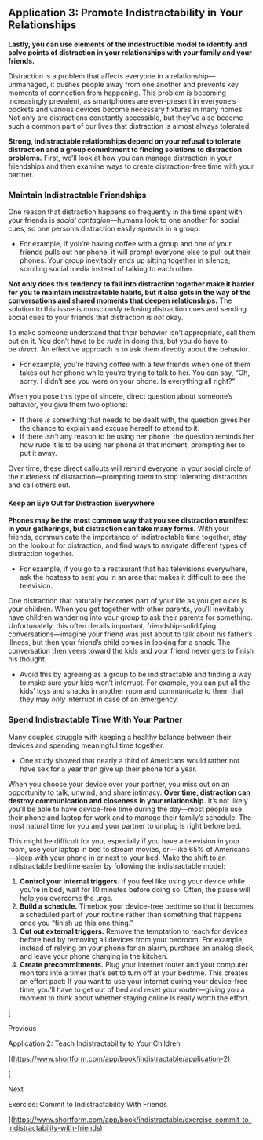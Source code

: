 ## Application 3: Promote Indistractability in Your Relationships

**Lastly, you can use elements of the indestructible model to identify and solve points of distraction in your relationships with your family and your friends.**

Distraction is a problem that affects everyone in a relationship—unmanaged, it pushes people away from one another and prevents key moments of connection from happening. This problem is becoming increasingly prevalent, as smartphones are ever-present in everyone’s pockets and various devices become necessary fixtures in many homes. Not only are distractions constantly accessible, but they’ve also become such a common part of our lives that distraction is almost always tolerated.

**Strong, indistractable relationships depend on your refusal to tolerate distraction and a group commitment to finding solutions to distraction problems.** First, we’ll look at how you can manage distraction in your friendships and then examine ways to create distraction-free time with your partner.

### Maintain Indistractable Friendships

One reason that distraction happens so frequently in the time spent with your friends is _social contagion_—humans look to one another for social cues, so one person’s distraction easily spreads in a group.

- For example, if you’re having coffee with a group and one of your friends pulls out her phone, it will prompt everyone else to pull out their phones. Your group inevitably ends up sitting together in silence, scrolling social media instead of talking to each other.

**Not only does this tendency to fall into distraction together make it harder for you to maintain indistractable habits, but it also gets in the way of the conversations and shared moments that deepen relationships.** The solution to this issue is consciously refusing distraction cues and sending social cues to your friends that distraction is _not_ okay.

To make someone understand that their behavior isn’t appropriate, call them out on it. You don’t have to be _rude_ in doing this, but you do have to be _direct._ An effective approach is to ask them directly about the behavior.

- For example, you’re having coffee with a few friends when one of them takes out her phone while you’re trying to talk to her. You can say, “Oh, sorry. I didn’t see you were on your phone. Is everything all right?”

When you pose this type of sincere, direct question about someone’s behavior, you give them two options:

- If there _is_ something that needs to be dealt with, the question gives her the chance to explain and excuse herself to attend to it.
- If there _isn’t_ any reason to be using her phone, the question reminds her how rude it is to be using her phone at that moment, prompting her to put it away.

Over time, these direct callouts will remind everyone in your social circle of the rudeness of distraction—prompting _them_ to stop tolerating distraction and call others out.

#### Keep an Eye Out for Distraction Everywhere

**Phones may be the most common way that you see distraction manifest in your gatherings, but distraction can take many forms.** With your friends, communicate the importance of indistractable time together, stay on the lookout for distraction, and find ways to navigate different types of distraction together.

- For example, if you go to a restaurant that has televisions everywhere, ask the hostess to seat you in an area that makes it difficult to see the television.

One distraction that naturally becomes part of your life as you get older is your children. When you get together with other parents, you’ll inevitably have children wandering into your group to ask their parents for something. Unfortunately, this often derails important, friendship-solidifying conversations—imagine your friend was just about to talk about his father’s illness, but then your friend’s child comes in looking for a snack. The conversation then veers toward the kids and your friend never gets to finish his thought.

- Avoid this by agreeing as a group to be indistractable and finding a way to make sure your kids won’t interrupt. For example, you can put all the kids’ toys and snacks in another room and communicate to them that they may _only_ interrupt in case of an emergency.

### Spend Indistractable Time With Your Partner

Many couples struggle with keeping a healthy balance between their devices and spending meaningful time together.

- One study showed that nearly a third of Americans would rather not have sex for a year than give up their phone for a year.

When you choose your device over your partner, you miss out on an opportunity to talk, unwind, and share intimacy. **Over time, distraction can destroy communication and closeness in your relationship.** It’s not likely you’ll be able to have device-free time during the day—most people use their phone and laptop for work and to manage their family’s schedule. The most natural time for you and your partner to unplug is right before bed.

This might be difficult for you, especially if you have a television in your room, use your laptop in bed to stream movies, or—like 65% of Americans—sleep with your phone in or next to your bed. Make the shift to an indistractable bedtime easier by following the indistractable model:

1. **Control your internal triggers.** If you feel like using your device while you’re in bed, wait for 10 minutes before doing so. Often, the pause will help you overcome the urge.
2. **Build a schedule.** Timebox your device-free bedtime so that it becomes a scheduled part of your routine rather than something that happens once you “finish up this one thing.”
3. **Cut out external triggers.** Remove the temptation to reach for devices before bed by removing all devices from your bedroom. For example, instead of relying on your phone for an alarm, purchase an analog clock, and leave your phone charging in the kitchen.
4. **Create precommitments.** Plug your internet router and your computer monitors into a timer that’s set to turn off at your bedtime. This creates an effort pact: If you want to use your internet during your device-free time, you’ll have to get out of bed and reset your router—giving you a moment to think about whether staying online is really worth the effort.

[

Previous

Application 2: Teach Indistractability to Your Children

](https://www.shortform.com/app/book/indistractable/application-2)

[

Next

Exercise: Commit to Indistractability With Friends

](https://www.shortform.com/app/book/indistractable/exercise-commit-to-indistractability-with-friends)